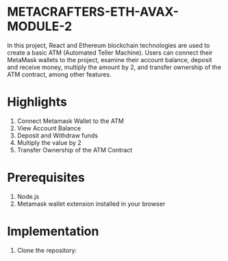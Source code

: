 # METACRAFTERS-ETH-AVAX-MODULE-2
In this project, React and Ethereum blockchain technologies are used to create a basic ATM (Automated Teller Machine). Users can connect their MetaMask wallets to the project, examine their account balance, deposit and receive money, multiply the amount by 2, and transfer ownership of the ATM contract, among other features.

# Highlights
1. Connect Metamask Wallet to the ATM
2. View Account Balance
3. Deposit and Withdraw funds
4. Multiply the value by 2
5. Transfer Ownership of the ATM Contract

# Prerequisites
1. Node.js
2. Metamask wallet extension installed in your browser

# Implementation
1. Clone the repository:
   
